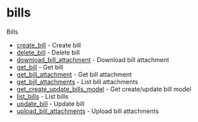 # bills

Bills


* [create_bill](createbill.md) - Create bill
* [delete_bill](deletebill.md) - Delete bill
* [download_bill_attachment](downloadbillattachment.md) - Download bill attachment
* [get_bill](getbill.md) - Get bill
* [get_bill_attachment](getbillattachment.md) - Get bill attachment
* [get_bill_attachments](getbillattachments.md) - List bill attachments
* [get_create_update_bills_model](getcreateupdatebillsmodel.md) - Get create/update bill model
* [list_bills](listbills.md) - List bills
* [update_bill](updatebill.md) - Update bill
* [upload_bill_attachments](uploadbillattachments.md) - Upload bill attachments